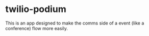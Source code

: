 twilio-podium
=============

This is an app designed to make the comms side of a event (like a conference) flow more easily.